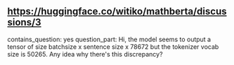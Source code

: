 ## https://huggingface.co/witiko/mathberta/discussions/3

contains_question: yes
question_part: Hi, the model seems to output a tensor of size batchsize x sentence size x 78672 but the tokenizer vocab size is 50265. Any idea why there's this discrepancy?